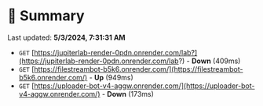 # 📖 Summary
Last updated: **5/3/2024, 7:31:31 AM**

- `GET` [https://jupiterlab-render-0pdn.onrender.com/lab?](https://jupiterlab-render-0pdn.onrender.com/lab?) - **Down** (409ms)
- `GET` [https://filestreambot-b5k6.onrender.com/](https://filestreambot-b5k6.onrender.com/) - **Up** (949ms)
- `GET` [https://uploader-bot-v4-aggw.onrender.com/](https://uploader-bot-v4-aggw.onrender.com/) - **Down** (173ms)
